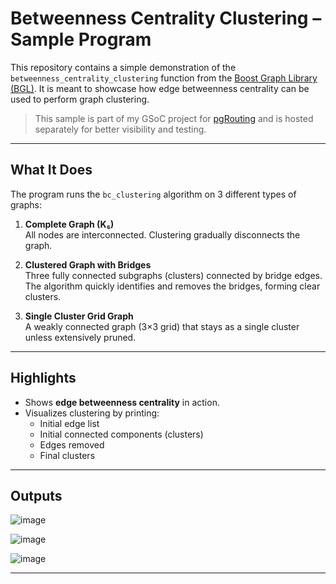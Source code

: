 # Betweenness Centrality Clustering – Sample Program

This repository contains a simple demonstration of the `betweenness_centrality_clustering` function from the [Boost Graph Library (BGL)](https://www.boost.org/doc/libs/1_84_0/libs/graph/doc/betweenness_centrality_clustering.html). It is meant to showcase how edge betweenness centrality can be used to perform graph clustering.

> This sample is part of my GSoC project for [pgRouting](https://pgrouting.org/) and is hosted separately for better visibility and testing.

---

## What It Does

The program runs the `bc_clustering` algorithm on 3 different types of graphs:

1. **Complete Graph (K₅)**  
   All nodes are interconnected. Clustering gradually disconnects the graph.

2. **Clustered Graph with Bridges**  
   Three fully connected subgraphs (clusters) connected by bridge edges. The algorithm quickly identifies and removes the bridges, forming clear clusters.

3. **Single Cluster Grid Graph**  
   A weakly connected graph (3×3 grid) that stays as a single cluster unless extensively pruned.

---

##  Highlights

- Shows **edge betweenness centrality** in action.
- Visualizes clustering by printing:
  - Initial edge list
  - Initial connected components (clusters)
  - Edges removed
  - Final clusters

---

## Outputs
![image](https://github.com/user-attachments/assets/bb81c2c3-8b19-4c90-9d1d-9612295d62f8)

![image](https://github.com/user-attachments/assets/f91f6c08-f713-4936-880b-10b5319ea2a4)

![image](https://github.com/user-attachments/assets/ad2f18bd-b2cd-4286-be8e-f101ee3116fb)

---
